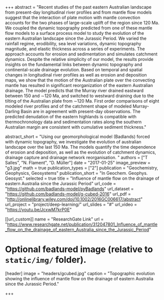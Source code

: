+++
abstract = "Recent studies of the past eastern Australian landscape from present-day longitudinal river profiles and from mantle flow models suggest that the interaction of plate motion with mantle convection accounts for the two phases of large-scale uplift of the region since 120 Ma. We coupled the dynamic topography predicted from one of these mantle flow models to a surface process model to study the evolution of the eastern Australian landscape since the Jurassic Period. We varied the rainfall regime, erodibility, sea level variations, dynamic topography magnitude, and elastic thickness across a series of experiments. The approach accounts for erosion and sedimentation and simulates catchment dynamics. Despite the relative simplicity of our model, the results provide insights on the fundamental links between dynamic topography and continental-scale drainage evolution. Based on temporal and spatial changes in longitudinal river profiles as well as erosion and deposition maps, we show that the motion of the Australian plate over the convecting mantle has resulted in significant reorganization of the eastern Australian drainage. The model predicts that the Murray river drained eastward between 150 and ∼120 Ma, and switched to westward draining due to the tilting of the Australian plate from ∼120 Ma. First order comparisons of eight modeled river profiles and of the catchment shape of modeled Murray-Darling Basin are in agreement with present-day observations. The predicted denudation of the eastern highlands is compatible with thermochronology data and sedimentation rates along the southern Australian margin are consistent with cumulative sediment thickness."

abstract_short = "Using our geomorphological model (Badlands) forced with dynamic topography, we investigate the evolution of australian landscape over the last 150 Ma. The models quantify the time dependence of erosion and deposition, as well as the evolution of catchment dynamics, drainage capture and drainage network reorganisation. "
authors = ["T Salles", "N. Flament", "D. Müller"]
date = "2017-01-25"
image_preview = "g3.jpg"
math = true
publication_types = ["2"]
publication = "Geochemistry, Geophysics, Geosystems"
publication_short = "In Geochem. Geophys. Geosyst."
selected = true
title = "Influence of mantle flow on the drainage of eastern Australia since the Jurassic Period"
url_code = "https://github.com/badlands-model/pyBadlands"
url_dataset = "https://github.com/badlands-model/g-cubed-2016"
url_pdf = "http://onlinelibrary.wiley.com/doi/10.1002/2016GC006617/abstract"
url_project = "project/deep-learning/"
url_slides = "#"
url_video = "https://youtu.be/JcxwM7krP0E"

[[url_custom]]
name = "ResearchGate Link"
url = "https://www.researchgate.net/publication/312047801_Influence_of_mantle_flow_on_the_drainage_of_eastern_Australia_since_the_Jurassic_Period"

# Optional featured image (relative to `static/img/` folder).
[header]
image = "headers/gcubed.jpg"
caption = "Topographic evolution showing the influence of mantle flow on the drainage of eastern Australia since the Jurassic Period."

+++
